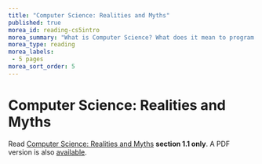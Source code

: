 ```yaml
---
title: "Computer Science: Realities and Myths"
published: true
morea_id: reading-cs5intro
morea_summary: "What is Computer Science? What does it mean to program an algorithm?"
morea_type: reading
morea_labels:
 - 5 pages
morea_sort_order: 5
---
```

# Computer Science: Realities and Myths

Read [Computer Science: Realities and Myths](http://www.cs.hmc.edu/csforall/Introduction/Introduction.html#what-is-computer-science) **section 1.1 only**. A PDF version is also [available]({{site.baseurl}}/morea/materials/cs5book.pdf).